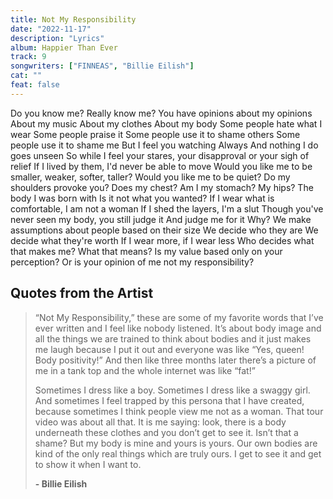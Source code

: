 ```yaml
---
title: Not My Responsibility
date: "2022-11-17"
description: "Lyrics"
album: Happier Than Ever
track: 9
songwriters: ["FINNEAS", "Billie Eilish"]
cat: ""
feat: false
---
```


<p className="spoken">
Do you know me?
Really know me?
You have opinions about my opinions
About my music
About my clothes
About my body
Some people hate what I wear
Some people praise it
Some people use it to shame others
Some people use it to shame me
But I feel you watching
Always
And nothing I do goes unseen
So while I feel your stares, your disapproval or your sigh of relief
If I lived by them, I'd never be able to move
Would you like me to be smaller, weaker, softer, taller?
Would you like me to be quiet?
Do my shoulders provoke you? Does my chest?
Am I my stomach? My hips?
The body I was born with
Is it not what you wanted?
If I wear what is comfortable, I am not a woman
If I shed the layers, I'm a slut
Though you've never seen my body, you still judge it
And judge me for it
Why?
We make assumptions about people based on their size
We decide who they are
We decide what they're worth
If I wear more, if I wear less
Who decides what that makes me? What that means?
Is my value based only on your perception?
Or is your opinion of me not my responsibility?
</p>

## Quotes from the Artist

<blockquote>
“Not My Responsibility,” these are some of my favorite words that I’ve ever written and I feel like nobody listened. It’s about body image and all the things we are trained to think about bodies and it just makes me laugh because I put it out and everyone was like “Yes, queen! Body positivity!” And then like three months later there’s a picture of me in a tank top and the whole internet was like “fat!”

Sometimes I dress like a boy. Sometimes I dress like a swaggy girl. And sometimes I feel trapped by this persona that I have created, because sometimes I think people view me not as a woman. That tour video was about all that. It is me saying: look, there is a body underneath these clothes and you don’t get to see it. Isn’t that a shame? But my body is mine and yours is yours. Our own bodies are kind of the only real things which are truly ours. I get to see it and get to show it when I want to.

<b>- Billie Eilish</b>

</blockquote>
